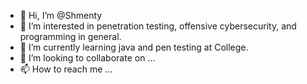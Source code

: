 - 👋 Hi, I’m @Shmenty
- 👀 I’m interested in penetration testing, offensive cybersecurity, and programming in general.
- 🌱 I’m currently learning java and pen testing at College.
- 💞️ I’m looking to collaborate on ...
- 📫 How to reach me ...

<!---
Shmenty/Shmenty is a ✨ special ✨ repository because its `README.md` (this file) appears on your GitHub profile.
You can click the Preview link to take a look at your changes.
--->
